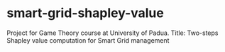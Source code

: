 # smart-grid-shapley-value
Project for Game Theory course at University of Padua. Title: Two-steps Shapley value computation for Smart Grid management
